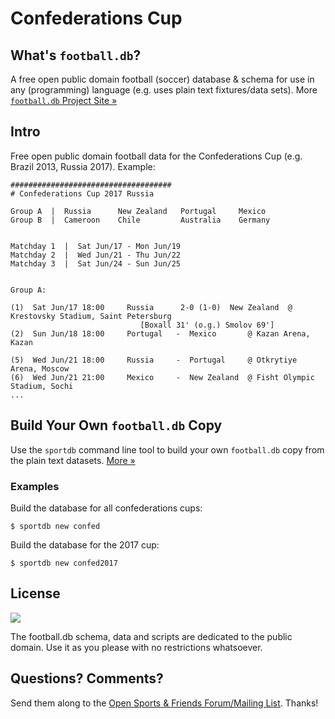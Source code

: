 # Confederations Cup

## What's `football.db`?

A free open public domain football (soccer) database & schema
for use in any (programming) language
(e.g. uses plain text fixtures/data sets).
More [`football.db` Project Site »](http://openfootball.github.io)


## Intro

Free open public domain football data for
the Confederations Cup (e.g. Brazil 2013, Russia 2017). Example:

```
####################################
# Confederations Cup 2017 Russia

Group A  |  Russia      New Zealand   Portugal     Mexico
Group B  |  Cameroon    Chile         Australia    Germany


Matchday 1  |  Sat Jun/17 - Mon Jun/19
Matchday 2  |  Wed Jun/21 - Thu Jun/22
Matchday 3  |  Sat Jun/24 - Sun Jun/25


Group A:

(1)  Sat Jun/17 18:00     Russia      2-0 (1-0)  New Zealand  @ Krestovsky Stadium, Saint Petersburg
                             [Boxall 31' (o.g.) Smolov 69']
(2)  Sun Jun/18 18:00     Portugal   -  Mexico       @ Kazan Arena, Kazan

(5)  Wed Jun/21 18:00     Russia     -  Portugal     @ Otkrytiye Arena, Moscow
(6)  Wed Jun/21 21:00     Mexico     -  New Zealand  @ Fisht Olympic Stadium, Sochi
...
```


## Build Your Own `football.db` Copy

Use the `sportdb` command line tool to build your own `football.db` copy
from the plain text datasets. [More »](https://github.com/openfootball/datafile)



### Examples

Build the database for all confederations cups:

    $ sportdb new confed

Build the database for the 2017 cup:

    $ sportdb new confed2017


## License

![](https://publicdomainworks.github.io/buttons/zero88x31.png)

The football.db schema, data and scripts are dedicated to the public domain. Use it as you please with no restrictions whatsoever.


## Questions? Comments?

Send them along to the
[Open Sports & Friends Forum/Mailing List](http://groups.google.com/group/opensport).
Thanks!
